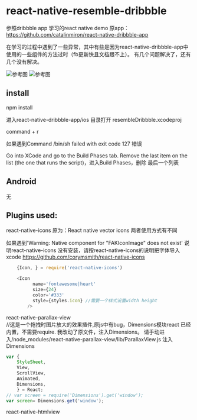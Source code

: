 # react-native-resemble-dribbble
参照dribbble app 学习的react native demo
原app：https://github.com/catalinmiron/react-native-dribbble-app

  在学习的过程中遇到了一些异常，其中有些是因为react-native-dribbble-app中使用的一些组件的方法过时（fb更新快且文档跟不上）。
  有几个问题解决了，还有几个没有解决。


<img src="https://github.com/mayacger/react-native-resemble-dribbble/blob/master/app/img/1.jpg?raw=true" alt="参考图" />
<img src="https://github.com/mayacger/react-native-resemble-dribbble/blob/master/app/img/2.jpg?raw=true" alt="参考图" />

## install


npm install
    
进入react-native-dribbble-app/ios 目录打开 resembleDribbble.xcodeproj
    
command + r
    
如果遇到Command /bin/sh failed with exit code 127 错误
    
Go into XCode and go to the Build Phases tab. Remove the last item on the list (the one that runs the script)，进入Build Phases，删除 最后一个列表
    

## Android 
  无
  
## Plugins used:

react-native-icons 原为：React native vector icons 两者使用方式有不同

  如果遇到'Warning: Native component for "FAKIconImage" does not exist' 说明react-native-icons 没有安装，请按react-native-icons的说明把字体导入xcode https://github.com/corymsmith/react-native-icons
    
```javascript
    {Icon, } = require('react-native-icons')
```
```javascript
    <Icon
          name='fontawesome|heart'
          size={24}
          color='#333'
          style={styles.icon} //需要一个样式设置width height
        />
```
react-native-parallax-view<br/>
    //这是一个拖拽时图片放大的效果插件,原js中有bug，Dimensions模块react 已经内置，不需要require. 我改动了原文件，注入Dimensions。
    请手动进入/node_modules/react-native-parallax-view/lib/ParallaxView.js  注入Dimensions
    
```javascript
var {
    StyleSheet,
    View,
    ScrollView,
    Animated,
    Dimensions,
    } = React;
// var screen = require('Dimensions').get('window');
var screen= Dimensions.get('window');
```
    
    
react-native-htmlview

